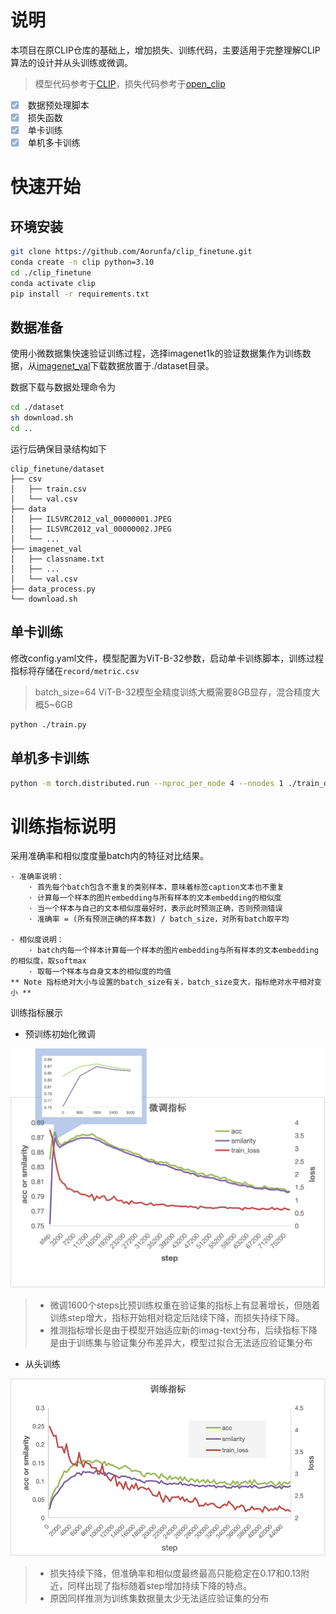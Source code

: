 # 说明
本项目在原CLIP仓库的基础上，增加损失、训练代码，主要适用于完整理解CLIP算法的设计并从头训练或微调。
> 模型代码参考于[CLIP](https://github.com/openai/CLIP)，损失代码参考于[open_clip](https://github.com/mlfoundations/open_clip)
- [x] <input type="checkbox" disabled checked> 数据预处理脚本
- [x] <input type="checkbox" disabled checked> 损失函数
- [x] <input type="checkbox" disabled checked> 单卡训练
- [x] <input type="checkbox" disabled checked > 单机多卡训练

# 快速开始
## 环境安装
```bash
git clone https://github.com/Aorunfa/clip_finetune.git
conda create -n clip python=3.10
cd ./clip_finetune
conda activate clip
pip install -r requirements.txt
```

## 数据准备
使用小微数据集快速验证训练过程，选择imagenet1k的验证数据集作为训练数据，从[imagenet_val](https://modelscope.cn/datasets/tany0699/imagenet_val)下载数据放置于./dataset目录。

数据下载与数据处理命令为
```bash
cd ./dataset
sh download.sh
cd ..
```

运行后确保目录结构如下

```text
clip_finetune/dataset
├── csv
│   ├── train.csv
│   └── val.csv
├── data
│   ├── ILSVRC2012_val_00000001.JPEG
│   ├── ILSVRC2012_val_00000002.JPEG
│   └── ...
├── imagenet_val
│   ├── classname.txt
│   ├── ...
│   └── val.csv
├── data_process.py
└── download.sh
```


## 单卡训练
修改config.yaml文件，模型配置为ViT-B-32参数，启动单卡训练脚本，训练过程指标将存储在`record/metric.csv`
> batch_size=64 ViT-B-32模型全精度训练大概需要8GB显存，混合精度大概5~6GB
```bash
python ./train.py
```

## 单机多卡训练
```bash
python -m torch.distributed.run --nproc_per_node 4 --nnodes 1 ./train_dist.py
```

# 训练指标说明
采用准确率和相似度度量batch内的特征对比结果。

    - 准确率说明：
        · 首先每个batch包含不重复的类别样本，意味着标签caption文本也不重复
        · 计算每一个样本的图片embedding与所有样本的文本embedding的相似度
        · 当一个样本与自己的文本相似度最好时，表示此时预测正确，否则预测错误
        · 准确率 = (所有预测正确的样本数) / batch_size，对所有batch取平均
    
    - 相似度说明：
        · batch内每一个样本计算每一个样本的图片embedding与所有样本的文本embedding的相似度，取softmax
        · 取每一个样本与自身文本的相似度的均值
    ** Note 指标绝对大小与设置的batch_size有关，batch_size变大，指标绝对水平相对变小 **

训练指标展示

* 预训练初始化微调

![指标变化](doc/metric_ft.png "从头训练指标变化")  

> * 微调1600个steps比预训练权重在验证集的指标上有显著增长，但随着训练step增大，指标开始相对稳定后陆续下降，而损失持续下降。
> * 推测指标增长是由于模型开始适应新的imag-text分布，后续指标下降是由于训练集与验证集分布差异大，模型过拟合无法适应验证集分布

* 从头训练

![指标变化](doc/metric_scratch.png "从头训练指标变化")  

> * 损失持续下降，但准确率和相似度最终最高只能稳定在0.17和0.13附近，同样出现了指标随着step增加持续下降的特点。
> * 原因同样推测为训练集数据量太少无法适应验证集的分布


